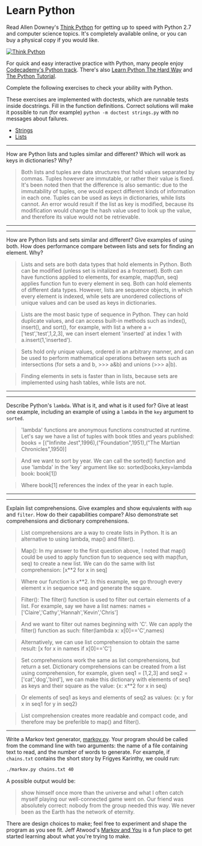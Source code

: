 # Learn Python

Read Allen Downey's [Think Python](http://www.greenteapress.com/thinkpython/) for getting up to speed with Python 2.7 and computer science topics. It's completely available online, or you can buy a physical copy if you would like.

[![Think Python](img/think_python.png)](http://www.greenteapress.com/thinkpython/)

For quick and easy interactive practice with Python, many people enjoy [Codecademy's Python track](http://www.codecademy.com/en/tracks/python). There's also [Learn Python The Hard Way](http://learnpythonthehardway.org/book/) and [The Python Tutorial](https://docs.python.org/2/tutorial/).

Complete the following exercises to check your ability with Python.

These exercises are implemented with doctests, which are runnable tests inside docstrings. Fill in the function definitions. Correct solutions will make it possible to run (for example) `python -m doctest strings.py` with no messages about failures.

 * [Strings](python/strings.py)
 * [Lists](python/lists.py)


---

How are Python lists and tuples similar and different? Which will work as keys in dictionaries? Why?

> Both lists and tuples are data structures that hold values separated by commas. Tuples however are immutable, or rather their value is fixed. It's been noted then that the difference is also semantic: due to the immutability of tuples, one would expect different kinds of information in each one. Tuples can be used as keys in dictionaries, while lists cannot. An error would result if the list as key is modified, because its modification would change the hash value used to look up the value, and therefore its value would not be retrievable. 

---


---

How are Python lists and sets similar and different? Give examples of using both. How does performance compare between lists and sets for finding an element. Why?

> Lists and sets are both data types that hold elements in Python. Both can be modified (unless set is initalized as a frozenset). Both can have functions applied to elements, for example, map(fun, seq) applies function fun to every element in seq. Both can hold elements of different data types. However, lists are sequence objects, in which every element is indexed, while sets are unordered collections of unique values and can be used as keys in dictionaries. 

> Lists are the most basic type of sequence in Python. They can hold duplicate values, and can access built-in methods such as index(), insert(), and sort(), for example, with list a where a = ['test','test',1,2,3], we can insert element 'inserted' at index 1 with a.insert(1,'inserted').

> Sets hold only unique values, ordered in an arbitrary manner, and can be used to perform mathematical operations between sets such as intersections (for sets a and b, >>> a&b) and unions (>>> a|b). 

> Finding elements in sets is faster than in lists, because sets are implemented using hash tables, while lists are not.  


---


---

Describe Python's `lambda`. What is it, and what is it used for? Give at least one example, including an example of using a `lambda` in the `key` argument to `sorted`.

> 'lambda' functions are anonymous functions constructed at runtime. Let's say we have a list of tuples with book titles and years published:
> books = [("Infinite Jest",1996),("Foundation",1951),("The Martian Chronicles",1950)]

> And we want to sort by year. We can call the sorted() function and use 'lambda' in the 'key' argument like so:
> sorted(books,key=lambda book: book[1])

> Where book[1] references the index of the year in each tuple.


---


---

Explain list comprehensions. Give examples and show equivalents with `map` and `filter`. How do their capabilities compare? Also demonstrate set comprehensions and dictionary comprehensions.

> List comprehensions are a way to create lists in Python. It is an alternative to using lambda, map() and filter(). 

> Map(): In my answer to the first question above, I noted that map() could be used to apply function fun to sequence seq with map(fun, seq) to create a new list. We can do the same with list comprehension:
> [x**2 for x in seq]

> Where our function is x**2. In this example, we go through every element x in sequence seq and generate the square. 

> Filter(): The filter() function is used to filter out certain elements of a list. For example, say we have a list names:
> names = ['Claire','Cathy','Hannah','Kevin','Chris']

> And we want to filter out names beginning with 'C'. We can apply the filter() function as such:
> filter(lambda x: x[0]=='C',names)

> Alternatively, we can use list comprehension to obtain the same result:
> [x for x in names if x[0]=='C']

> Set comprehensions work the same as list comprehensions, but return a set. Dictionary comprehensions can be created from a list using comprehension, for example, given seq1 = [1,2,3] and seq2 = ['cat','dog','bird'], we can make this dictionary with elements of seq1 as keys and their square as the value:
> {x: x**2 for x in seq}

> Or elements of seq1 as keys and elements of seq2 as values:
> {x: y for x in seq1 for y in seq2}

> List comprehension creates more readable and compact code, and therefore may be preferible to map() and filter(). 

---


Write a Markov text generator, [markov.py](python/markov.py). Your program should be called from the command line with two arguments: the name of a file containing text to read, and the number of words to generate. For example, if `chains.txt` contains the short story by Frigyes Karinthy, we could run:

```bash
./markov.py chains.txt 40
```

A possible output would be:

> show himself once more than the universe and what I often catch myself playing our well-connected game went on. Our friend was absolutely correct: nobody from the group needed this way. We never been as the Earth has the network of eternity.

There are design choices to make; feel free to experiment and shape the program as you see fit. Jeff Atwood's [Markov and You](http://blog.codinghorror.com/markov-and-you/) is a fun place to get started learning about what you're trying to make.
